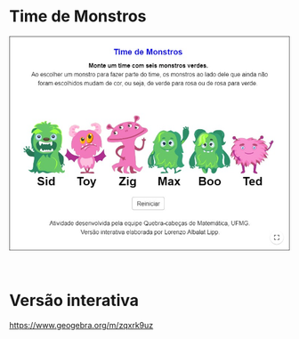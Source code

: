 # Time de Monstros

![](preview.png)

<br>

# Versão interativa

https://www.geogebra.org/m/zqxrk9uz
